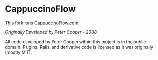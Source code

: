 CappuccinoFlow
==============

This fork runs [CappuccinoFlow.com](http://cappuccino.com)

_Originally Developed by Peter Cooper - 2008_

All code developed by Peter Cooper within this project is in the public domain.
Plugins, Rails, and derivative code is licensed as it was originally (mostly MIT).